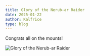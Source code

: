 ```yaml
---
title: Glory of the Nerub-ar Raider
date: 2025-01-22
author: Kalfrice
type: blog
---
```


Congrats all on the mounts!

![Glory of the Nerub-ar Raider](/posts/2025-01-22-glory/glory.jpg)

<!--more-->
